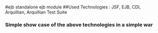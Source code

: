 #ejb standalone ejb module
##Used Technologies : JSF, EJB, CDI, Arquillian, Arquillian Test Suite
###  Simple show case of the above technologies in a simple war
